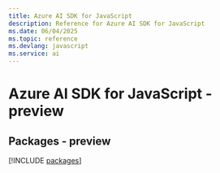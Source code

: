 ```yaml
---
title: Azure AI SDK for JavaScript
description: Reference for Azure AI SDK for JavaScript
ms.date: 06/04/2025
ms.topic: reference
ms.devlang: javascript
ms.service: ai
---
```

# Azure AI SDK for JavaScript - preview
## Packages - preview
[!INCLUDE [packages](ai-index.md)]